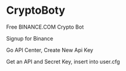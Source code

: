# CryptoBoty

Free BINANCE.COM Crypto Bot




<CONFIGURATION>

Signup for Binance

Go API Center, Create New Api Key

Get an API and Secret Key, insert into user.cfg
